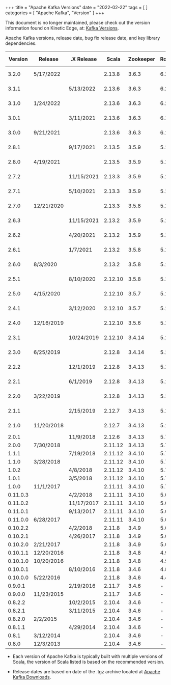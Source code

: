 +++
title = "Apache Kafka Versions"
date = "2022-02-22"
tags = [  ]
categories = [ "Apache Kafka", "Version" ]
+++

This document is no longer maintained, please check out the version information found on Kinetic Edge, at:
[Kafka Versions](https://www.kineticedge.io/resources/kafka-versions/).

<!--more--> 

Apache Kafka versions, release date, bug fix release date, and key library dependencies.

| Version  | Release    | .X Release | Scala   | Zookeeper | RocksDB  | Jackson | slf4j-api | Snappy  | LZ4   | ZSTD    |
|----------|------------|------------|---------|-----------|----------|---------|-----------| ------- | ----- |---------|
| 3.2.0    | 5/17/2022  |            | 2.13.8  | 3.6.3     | 6.29.4.1 | 2.12.6  | 1.7.36    | 1.1.8.4 | 1.8.0 | 1.5.2-1 |
| 3.1.1    |            | 5/13/2022  | 2.13.6  | 3.6.3     | 6.22.1.1 | 2.12.6  | 1.7.36    | 1.1.8.4 | 1.8.0 | 1.5.0-4 |
| 3.1.0    | 1/24/2022  |            | 2.13.6  | 3.6.3     | 6.22.1.1 | 2.12.3  | 1.7.30    | 1.1.8.4 | 1.8.0 | 1.5.0-4 |
| 3.0.1    |            | 3/11/2021  | 2.13.6  | 3.6.3     | 6.19.3   | 2.12.6  | 1.7.30    | 1.1.8.1 | 1.7.1 | 1.5.0-2 |
| 3.0.0    | 9/21/2021  |            | 2.13.6  | 3.6.3     | 6.19.3   | 2.12.3  | 1.7.30    | 1.1.8.1 | 1.7.1 | 1.5.0-2 |
| 2.8.1    |            | 9/17/2021  | 2.13.5  | 3.5.9     | 5.18.4   | 2.10.5  | 1.7.30    | 1.1.8.1 | 1.7.1 | 1.4.9-1 |
| 2.8.0    | 4/19/2021  |            | 2.13.5  | 3.5.9     | 5.18.4   | 2.10.5  | 1.7.30    | 1.1.8.1 | 1.7.1 | 1.4.9-1 |
| 2.7.2    |            | 11/15/2021 | 2.13.3  | 3.5.9     | 5.18.4   | 2.10.5  | 1.7.30    | 1.1.7.7 | 1.7.1 | 1.4.5-6 |
| 2.7.1    |            | 5/10/2021  | 2.13.3  | 3.5.9     | 5.18.4   | 2.10.5  | 1.7.30    | 1.1.7.7 | 1.7.1 | 1.4.5-6 |
| 2.7.0    | 12/21/2020 |            | 2.13.3  | 3.5.8     | 5.18.4   | 2.10.5  | 1.7.30    | 1.1.7.7 | 1.7.1 | 1.4.5-6 |
| 2.6.3    |            | 11/15/2021 | 2.13.2  | 3.5.9     | 5.18.4   | 2.10.5  | 1.7.30    | 1.1.7.3 | 1.7.1 | 1.4.4-7 |
| 2.6.2    |            | 4/20/2021  | 2.13.2  | 3.5.9     | 5.18.4   | 2.10.5  | 1.7.30    | 1.1.7.3 | 1.7.1 | 1.4.4-7 |
| 2.6.1    |            | 1/7/2021   | 2.13.2  | 3.5.8     | 5.18.4   | 2.10.2  | 1.7.30    | 1.1.7.3 | 1.7.1 | 1.4.4-7 |
| 2.6.0    | 8/3/2020   |            | 2.13.2  | 3.5.8     | 5.18.4   | 2.10.2  | 1.7.30    | 1.1.7.3 | 1.7.1 | 1.4.4-7 |
| 2.5.1    |            | 8/10/2020  | 2.12.10 | 3.5.8     | 5.18.3   | 2.10.2  | 1.7.30    | 1.1.7.3 | 1.7.1 | 1.4.4-7 |
| 2.5.0    | 4/15/2020  |            | 2.12.10 | 3.5.7     | 5.18.3   | 2.10.2  | 1.7.30    | 1.1.7.3 | 1.7.1 | 1.4.4-7 |
| 2.4.1    |            | 3/12/2020  | 2.12.10 | 3.5.7     | 5.18.3   | 2.10.0  | 1.7.28    | 1.1.7.3 | 1.6.0 | 1.4.3-1 |
| 2.4.0    | 12/16/2019 |            | 2.12.10 | 3.5.6     | 5.18.3   | 2.10.0  | 1.7.28    | 1.1.7.3 | 1.6.0 | 1.4.3-1 |
| 2.3.1    |            | 10/24/2019 | 2.12.10 | 3.4.14    | 5.18.3   | 2.10.0  | 1.7.26    | 1.1.7.3 | 1.6.0 | 1.4.0-1 |
| 2.3.0    | 6/25/2019  |            | 2.12.8  | 3.4.14    | 5.18.3   | 2.9.9   | 1.7.26    | 1.1.7.3 | 1.6.0 | 1.4.0-1 |
| 2.2.2    |            | 12/1/2019  | 2.12.8  | 3.4.13    | 5.15.10  | 2.10.0  | 1.7.25    | 1.1.7.2 | 1.5.0 | 1.3.8-1 |
| 2.2.1    |            | 6/1/2019   | 2.12.8  | 3.4.13    | 5.15.10  | 2.9.8   | 1.7.25    | 1.1.7.2 | 1.5.0 | 1.3.8-1 |
| 2.2.0    | 3/22/2019  |            | 2.12.8  | 3.4.13    | 5.15.10  | 2.9.8   | 1.7.25    | 1.1.7.2 | 1.5.0 | 1.3.8-1 |
| 2.1.1    |            | 2/15/2019  | 2.12.7  | 3.4.13    | 5.14.2   | 2.9.8   | 1.7.25    | 1.1.7.2 | 1.5.0 | 1.3.7-1 |
| 2.1.0    | 11/20/2018 |            | 2.12.7  | 3.4.13    | 5.14.2   | 2.9.7   | 1.7.25    | 1.1.7.2 | 1.5.0 | 1.3.5-4 |
| 2.0.1    |            | 11/9/2018  | 2.12.6  | 3.4.13    | 5.7.3    | 2.9.7   | 1.7.25    | 1.1.7.1 | 1.4.1 | \-      |
| 2.0.0    | 7/30/2018  |            | 2.11.12 | 3.4.13    | 5.7.3    | 2.9.6   | 1.7.25    | 1.1.7.1 | 1.4.1 | \-      |
| 1.1.1    |            | 7/19/2018  | 2.11.12 | 3.4.10    | 5.7.3    | 2.9.6   | 1.7.25    | 1.1.7.1 | 1.4.1 | \-      |
| 1.1.0    | 3/28/2018  |            | 2.11.12 | 3.4.10    | 5.7.3    | 2.9.4   | 1.7.25    | 1.1.7.1 | 1.4   | \-      |
| 1.0.2    |            | 4/8/2018   | 2.11.12 | 3.4.10    | 5.7.3    | 2.9.6   | 1.7.25    | 1.1.4   | 1.4   | \-      |
| 1.0.1    |            | 3/5/2018   | 2.11.12 | 3.4.10    | 5.7.3    | 2.9.1   | 1.7.25    | 1.1.4   | 1.4   | \-      |
| 1.0.0    | 11/1/2017  |            | 2.11.11 | 3.4.10    | 5.7.3    | 2.9.1   | 1.7.25    | 1.1.4   | 1.4   | \-      |
| 0.11.0.3 |            | 4/2/2018   | 2.11.11 | 3.4.10    | 5.0.1    | 2.8.11  | 1.7.25    | 1.1.2.6 | 1.3.0 | \-      |
| 0.11.0.2 |            | 11/17/2017 | 2.11.11 | 3.4.10    | 5.0.1    | 2.8.5   | 1.7.25    | 1.1.2.6 | 1.3.0 | \-      |
| 0.11.0.1 |            | 9/13/2017  | 2.11.11 | 3.4.10    | 5.0.1    | 2.8.5   | 1.7.25    | 1.1.2.6 | 1.3.0 | \-      |
| 0.11.0.0 | 6/28/2017  |            | 2.11.11 | 3.4.10    | 5.0.1    | 2.8.5   | 1.7.25    | 1.1.2.6 | 1.3.0 | \-      |
| 0.10.2.2 |            | 4/2/2018   | 2.11.8  | 3.4.9     | 5.0.1    | 2.8.11  | 1.7.21    | 1.1.2.6 | 1.3.0 | \-      |
| 0.10.2.1 |            | 4/26/2017  | 2.11.8  | 3.4.9     | 5.0.1    | 2.8.5   | 1.7.21    | 1.1.2.6 | 1.3.0 | \-      |
| 0.10.2.0 | 2/21/2017  |            | 2.11.8  | 3.4.9     | 5.0.1    | 2.8.5   | 1.7.21    | 1.1.2.6 | 1.3.0 | \-      |
| 0.10.1.1 | 12/20/2016 |            | 2.11.8  | 3.4.8     | 4.9.0    | 2.6.3   | 1.7.21    | 1.1.2.6 | 1.3.0 | \-      |
| 0.10.1.0 | 10/20/2016 |            | 2.11.8  | 3.4.8     | 4.9.0    | 2.6.3   | 1.7.21    | 1.1.2.6 | 1.3.0 | \-      |
| 0.10.0.1 |            | 8/10/2016  | 2.11.8  | 3.4.6     | 4.8.0    | 2.6.3   | 1.7.21    | 1.1.2.6 | 1.3.0 | \-      |
| 0.10.0.0 | 5/22/2016  |            | 2.11.8  | 3.4.6     | 4.4.1    | 2.6.3   | 1.7.21    | 1.1.2.6 | 1.3.0 | \-      |
| 0.9.0.1  |            | 2/19/2016  | 2.11.7  | 3.4.6     | \-       | 2.5.4   | 1.7.6     | 1.1.1.7 | 1.2.0 | \-      |
| 0.9.0.0  | 11/23/2015 |            | 2.11.7  | 3.4.6     | \-       | 2.5.4   | 1.7.6     | 1.1.1.7 | 1.2.0 | \-      |
| 0.8.2.2  |            | 10/2/2015  | 2.10.4  | 3.4.6     | \-       | \-      | 1.6.1     | 1.1.1.7 | 1.2.0 | \-      |
| 0.8.2.1  |            | 3/11/2015  | 2.10.4  | 3.4.6     | \-       | \-      | 1.6.1     | 1.1.1.6 | 1.2.0 | \-      |
| 0.8.2.0  | 2/2/2015   |            | 2.10.4  | 3.4.6     | \-       | \-      | 1.6.1     | 1.1.1.6 | 1.2.0 | \-      |
| 0.8.1.1  |            | 4/29/2014  | 2.10.4  | 3.4.6     | \-       | \-      | \-        | 1.0.5   | 1.2.0 | \-      |
| 0.8.1    | 3/12/2014  |            | 2.10.4  | 3.4.6     | \-       | \-      | \-        | 1.0.5   | 1.2.0 | \-      |
| 0.8.0    | 12/3/2013  |            | 2.10.4  | 3.4.6     | \-       | \-      | \-        | 1.0.4.1 | 1.2.0 | \-      |

* Each version of Apache Kafka is typically built with multiple versions of Scala, the version of Scala listed is based on the recommended version.

* Release dates are based on date of the .tgz archive located at [Apache Kafka Downloads](https://kafka.apache.org/downloads).			
